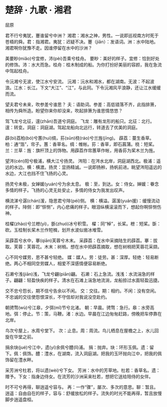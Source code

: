 # 楚辞 · 九歌 · 湘君

<span class="r">屈原

<link href="../../../css/style.css" rel="stylesheet" type="text/css" />

<div class="p">

君不行兮夷犹，蹇谁留兮中洲？
<span class="comment">
湘君：湘水之神，男性。一说即巡视南方时死于苍梧的舜。君：指湘君。夷犹：迟疑不决。蹇（jiǎn）：发语词。洲：水中陆地。湘君啊你犹豫不走。因谁停留在水中的沙洲？

美要眇(miǎo)兮宜修，沛(pèi)吾乘兮桂舟。
<span class="comment">
要眇：美好的样子。宜修：恰到好处的修饰。沛：水大而急。桂舟：桂木制成的船。为你打扮好美丽的容颜，我在急流中驾起桂舟。

令沅湘兮无波，使江水兮安流。
<span class="comment">
沅湘：沅水和湘水，都在湖南。无波：不起波浪。江水：长江。下文“大江”、“江”，与此同。下令沅湘风平浪静，还让江水缓缓而流。

望夫君兮未来，吹参差兮谁思？
<span class="comment">
夫：语助词。参差：高低错落不齐，此指排箫，相传为舜所造。盼望你来你却没来，吹起排箫为谁思情悠悠？

驾飞龙兮北征，邅(zhān)吾道兮洞庭。
<span class="comment">
飞龙：雕有龙形的船只。北征：北行。邅：转变。洞庭：洞庭湖。驾起龙船向北远行，转道去了优美的洞庭。

薜(bì)荔柏(bó)兮蕙(huì)绸，荪(sūn)桡(ráo)兮兰旌(jīng)。
<span class="comment">
薜荔：蔓生香草。柏：通“箔”，帘子。蕙：香草名。绸：帷帐。荪：香草，即石菖蒲。桡：短桨。兰：兰草：旌：旗杆顶上的饰物。用薜荔作帘蕙草作帐，用香荪为桨木兰为旌。

望涔(cén)阳兮极浦，横大江兮扬灵。
<span class="comment">
涔阳：在涔水北岸，洞庭湖西北。极浦：遥远的水边。横：横渡。扬灵：显扬精诚。一说即扬舲，扬帆前进。眺望涔阳遥远的水边，大江也挡不住飞扬的心灵。

扬灵兮未极，女婵媛(yuán)兮为余太息。
<span class="comment">
极：至，到达。女：侍女。婵媛：眷念多情的样子。飞扬的心灵无处安止，多情的侍女为我发出叹声。

横流涕兮潺(chán)湲，隐思君兮陫(péi)侧。
<span class="comment">
横：横溢。潺湲(yuán援)：缓慢流动的样子。陫侧：即“悱恻”，内心悲痛的样子。眼泪纵横滚滚而下，想起你啊悱恻伤神。

桂櫂(zhào)兮兰枻(yì)，斵(zhuó)冰兮积雪。
<span class="comment">
櫂：同“棹”，长桨。枻：短桨。斲：砍。玉桂制长桨木兰作短楫，划开水波似凿冰堆雪。

采薜荔兮水中，搴(qiān)芙蓉兮木末。
<span class="comment">
采薜荔：在水中采摘陆生的薜荔。搴：拔取。芙蓉：芙蓉花。木末：树梢。想在水中把薜荔摘取，想在树梢把芙蓉花采撷。

心不同兮媒劳，恩不甚兮轻绝。
<span class="comment">
媒：媒人。劳：徒劳。甚：深厚。轻绝：轻易断绝。两心不相同空劳媒人，相爱不深感情便容易断绝。

石濑兮浅(jiān)浅，飞龙兮翩(piān)翩。
<span class="comment">
石濑：石上急流。浅浅：水流湍急的样子。翩翩：轻盈快疾的样子。清水在石滩上湍急地流淌，龙船掠过水面轻盈迅捷。

交不忠兮怨长，期不信兮告余以不闲。
<span class="comment">
交：交往。期：相约。不闲：没有空闲。不忠诚的交往使怨恨深长，不守信却对我说没空赴约。

朝骋骛(wù)兮江皋，夕弭(mǐ)节兮北渚。
<span class="comment">
朝：早晨。骋骛：急行。皋：水旁高地。弭：停止。节：策，马鞭。渚：水边。早晨在江边匆匆赶路，傍晚把车停靠在北岸。

鸟次兮屋上，水周兮堂下。
<span class="comment">
次：止息。周：周流。鸟儿栖息在屋檐之上，水儿回旋在华堂之前。

捐余玦(jué)兮江中，遗(yí)余佩兮醴(lǐ)浦。
<span class="comment">
捐：抛弃。玦：环形玉佩。遗：留下。佩：佩饰。醴：澧水，在湖南，流入洞庭湖。把我的玉环抛向江中，把我的佩饰留在澧水畔。

采芳洲兮杜若，将以遗(wèi)兮下女。
<span class="comment">
芳洲：水中的芳草地。杜若：香草名。遗：赠予。下女：指身边侍女。在流芳的沙洲采来杜若，想把它送给陪侍的女伴。

时不可兮再得，聊逍遥兮容与。
<span class="comment">
再：一作“骤”，屡次、多次的意思。聊：暂且。逍遥：自由自在的样子，容与：舒缓放松的样子。流失的时光不能再得，暂且放慢脚步逍遥盘桓。
